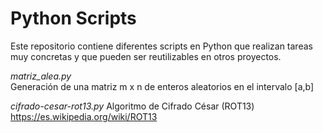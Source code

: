 # Python Scripts
Este repositorio contiene diferentes scripts en Python que realizan tareas muy concretas y que pueden ser reutilizables en otros proyectos.

*matriz_alea.py*  
Generación de una matriz m x n de enteros aleatorios en el intervalo [a,b]

*cifrado-cesar-rot13.py*
Algoritmo de Cifrado César (ROT13)
https://es.wikipedia.org/wiki/ROT13
